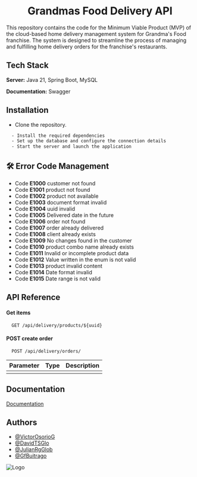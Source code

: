 
<h1 align="center">Grandmas Food Delivery API</h1>

This repository contains the code for the Minimum Viable Product (MVP) of the cloud-based home delivery management system for Grandma's Food franchise. The system is designed to streamline the process of managing and fulfilling home delivery orders for the franchise's restaurants.


## Tech Stack

**Server:** Java 21, Spring Boot, MySQL

**Documentation:** Swagger


## Installation

- Clone the repository.
```bash
  - Install the required dependencies
  - Set up the database and configure the connection details
  - Start the server and launch the application
```

## 🛠 Error Code Management
* Code **E1000** customer not found
* Code **E1001** product not found
* Code **E1002** product not available
* Code **E1003** document format invalid
* Code **E1004** uuid invalid
* Code **E1005** Delivered date in the future
* Code **E1006** order not found
* Code **E1007** order already delivered
* Code **E1008** client already exists
* Code **E1009** No changes found in the customer
* Code **E1010** product combo name already exists
* Code **E1011** Invalid or incomplete product data
* Code **E1012** Value written in the enum is not valid
* Code **E1013** product invalid content
* Code **E1014** Date format invalid
* Code **E1015** Date range is not valid


## API Reference

#### Get items

```http
  GET /api/delivery/products/${uuid}
```

#### POST create order

```http
  POST /api/delivery/orders/
```

| Parameter | Type     | Description                       |
| :-------- | :------- | :-------------------------------- |
|      |  |  |




## Documentation

[Documentation](http://localhost:8080/api/delivery/swagger-ui/index.html)


## Authors

- [@VictorOsorioG](https://github.com/VictorOsorioG)
- [@DavidTSGlo](https://github.com/DavidTSGlo)
- [@JulianRgGlob](https://github.com/JulianRgGlob)
- [@GfBuitrago](https://github.com/GfBuitrago)


![Logo](https://dtxalliance.org/wp-content/uploads/2022/06/Globant-Original-Logo-06.03.2022-2048x404.png)

